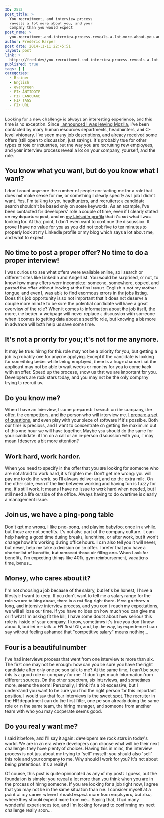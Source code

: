 ```yaml
---
ID: 2573
post_title: >
  You recruitment, and interview process
  reveals a lot more about you, and your
  company than you would expect
post_name: >
  you-recruitment-and-interview-process-reveals-a-lot-more-about-you-and-your-company-than-you-would-expect
author: Frédéric Harper
post_date: 2014-11-11 22:45:51
layout: post
link: >
  https://fred.dev/you-recruitment-and-interview-process-reveals-a-lot-more-about-you-and-your-company-than-you-would-expect/
published: true
tags: [ ]
categories:
  - Brainer
  - English
  - evergreen
  - FIX ANTIDOTE
  - FIX LANGUAGE
  - FIX TAGS
  - FIX URL
---
```

Looking for a new challenge is always an interesting experience, and this time is no exception. Since <a title="I’m leaving Mozilla, looking for a new challenge" href="http://fred.dev/im-leaving-mozilla-looking-for-a-new-challenge/">I announced I was leaving Mozilla</a>, I've been contacted by many human resources departments, headhunters, and C-level visionary. I've seen many job descriptions, and already received some offers (still open to discussion, just saying). It's probably true for other types of role or industries, but the way you are recruiting new employees, and your interview process reveal a lot on your company, yourself, and the role.
<h2>You know what you want, but do you know what I want?</h2>
I don't count anymore the number of people contacting me for a role that does not make sense for me, or something I clearly specify as I job I didn't want. Yes, I'm talking to you headhunters, and recruiters: a candidate search shouldn't be based only on some keywords. As an example, I've been contacted for developers' role a couple of time, even if I clearly stated on my departure post, and on <a title="Frédéric Harper's LinkedIn profile" href="https://www.linkedin.com/in/fredericharper">my LinkedIn profile</a> that it's not what I was looking for. At that point, I don't even want to continue the discussion. It prove I have no value for you as you did not took five to ten minutes to properly look at my LinkedIn profile or my blog which says a lot about me, and what to expect.
<h2>No time to post a proper offer? No time to do a proper interview!</h2>
I was curious to see what offers were available online, so I search on different sites like LinkedIn and AngelList. You would be surprised, or not, to know how many offers were incomplete: someone, somewhere, copied, and pasted the offer without looking at the final result. English is not my mother tongue, and even I, was able to find enormous errors in the jobs listing. Does this job opportunity is so not important that it does not deserve a couple more minute to be sure the potential candidate will have a great overview of the role? When it comes to information about the job itself, the more, the better. A webpage will never replace a discussion with someone when it comes to getting data about a specific role, but knowing a bit more in advance will both help us save some time.
<h2>It's not a priority for you; it's not for me anymore.</h2>
It may be true: hiring for this role may not be a priority for you, but getting a job is probably one for anyone applying. Except if the candidate is looking for something better while being employed, there is a huge chance that the applicant may not be able to wait weeks or months for you to come back with an offer. Speed up the process, show us that we are important for you. Developers are rock stars today, and you may not be the only company trying to recruit us.
<h2>Do you know me?</h2>
When I have an interview, I come prepared: I search on the company, the offer, the competitors, and the person who will interview me. <a title="The 50 questions you want to ask when applying for a Technical Evangelist role" href="http://fred.dev/the-50-questions-you-want-to-ask-when-applying-for-a-technical-evangelist-role/">I prepare a set of questions</a>, and even play with your piece of software if it's possible. Both our time is precious, and I want to concentrate on getting the maximum out of this one hour we will have together. Maybe you should do the same for your candidate: if I'm on a call or an in-person discussion with you, it may mean I deserve a bit more attention?
<h2>Work hard, work harder.</h2>
When you need to specify in the offer that you are looking for someone who are not afraid to work hard, it's frighten me. Don't get me wrong: you will pay me to do the work, so I'll always deliver art, and go the extra mile. On the other side, even if the line between working and having fun is fuzzy for me, it's still work. It means I have no issue to work hard when needed, but I still need a life outside of the office. Always having to do overtime is clearly a management issue.
<h2>Join us, we have a ping-pong table</h2>
Don't get me wrong, I like ping-pong, and playing babyfoot once in a while, but those are not benefits. It's not also part of the company culture. It can help having a good time during breaks, lunchtime, or after work, but it won't change how it's working during office hours. I can also tell you it will never, but never, help me take a decision on an offer. I prefer that you have a shorter list of benefits, but removed those air filling one. When I ask for benefits, I'm expecting things like 401k, gym reimbursement, vacations time, bonus...
<h2>Money, who cares about it?</h2>
I'm not choosing a job because of the salary, but let's be honest, I have a lifestyle I want to keep. If you don't want to tell me a salary range for the role we are talking about, there is a red flag right there. If we go threw a long, and intensive interview process, and you don't reach my expectations, we will all lose our time. If you have no idea on how much you can give me or if what I'm asking fit the bill, I have some doubt about how serious this role is inside of your company. I know, sometimes it's true you don't know about it, but let me talk to HR first! Oh, and, by the way, by experience I can say without feeling ashamed that "competitive salary" means nothing...
<h2>Four is a beautiful number</h2>
I've had interviews process that went from one interview to more than six. The first one may not be enough: how can you be sure you have the right candidate after only one person talk to me? At the same time, I can't be sure this is a good role or company for me if I don't get much information from different sources. On the other spectrum, six interviews, and sometimes more, seems the norm! Personally, I think it's a bit excessive, but I understand you want to be sure you find the right person for this important position. I would say that four interviews is the sweet spot. The recruiter in the HR department can do the first filter, one person already doing the same role or in the same team, the hiring manager, and someone from another team with who you may cooperate seems good.
<h2>Do you really want me?</h2>
I said it before, and I'll say it again: developers are rock stars in today's world. We are in an era where developers can choose what will be their next challenge: they have plenty of choices. Having this in mind, the interview process is not just about me trying to "sell" myself: you should also "sell" this role and your company to me. Why should I work for you? It's not about being pretentious; it's a reality!

Of course, this post is quite opinionated as any of my posts I guess, but the foundation is simple: you reveal a lot more than you think when you are in the process of hiring someone. If you are looking for a job right now, I agree that you may not be in the same situation than me. I consider myself at a point of my career where I should expect more from employers, but also, where they should expect more from me... Saying that, I had many wonderful experiences too, and I'm looking forward to confirming my next challenge really soon...